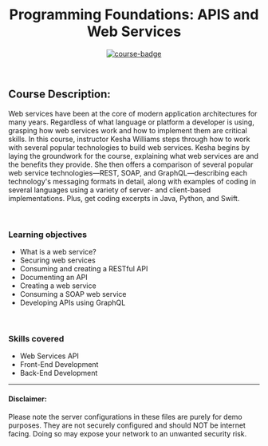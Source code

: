 <div align="center">

# Programming Foundations: APIS and Web Services

[![course-badge]][course-link]

</div>

<!-- badge info -->
[course-badge]:https://img.shields.io/badge/learning-APIS%20&%20Web%20Services-white?logo=Linkedin&labelColor=blue&style=for-the-badge
[course-link]:https://www.linkedin.com/learning/programming-foundations-apis-and-web-services "Programming Foundations: Data Structures"

<br>

## Course Description:
Web services have been at the core of modern application architectures for many years. Regardless of what language or platform a developer is using, grasping how web services work and how to implement them are critical skills. In this course, instructor Kesha Williams steps through how to work with several popular technologies to build web services. Kesha begins by laying the groundwork for the course, explaining what web services are and the benefits they provide. She then offers a comparison of several popular web service technologies—REST, SOAP, and GraphQL—describing each technology's messaging formats in detail, along with examples of coding in several languages using a variety of server- and client-based implementations. Plus, get coding excerpts in Java, Python, and Swift.

<br>

###  Learning objectives
- What is a web service?
- Securing web services
- Consuming and creating a RESTful API
- Documenting an API
- Creating a web service
- Consuming a SOAP web service
- Developing APIs using GraphQL

<br>

### Skills covered
- Web Services API
- Front-End Development
- Back-End Development

<hr>

#### Disclaimer:
Please note the server configurations in these files are purely for demo purposes. They are not securely configured and should NOT be internet facing. Doing so may expose your network to an unwanted security risk.
